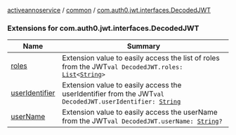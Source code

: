 [activeannoservice](../../index.md) / [common](../index.md) / [com.auth0.jwt.interfaces.DecodedJWT](./index.md)

### Extensions for com.auth0.jwt.interfaces.DecodedJWT

| Name | Summary |
|---|---|
| [roles](roles.md) | Extension value to easily access the list of roles from the JWT`val DecodedJWT.roles: `[`List`](https://kotlinlang.org/api/latest/jvm/stdlib/kotlin.collections/-list/index.html)`<`[`String`](https://kotlinlang.org/api/latest/jvm/stdlib/kotlin/-string/index.html)`>` |
| [userIdentifier](user-identifier.md) | Extension value to easily access the userIdentifier from the JWT`val DecodedJWT.userIdentifier: `[`String`](https://kotlinlang.org/api/latest/jvm/stdlib/kotlin/-string/index.html) |
| [userName](user-name.md) | Extension value to easily access the userName from the JWT`val DecodedJWT.userName: `[`String`](https://kotlinlang.org/api/latest/jvm/stdlib/kotlin/-string/index.html)`?` |
